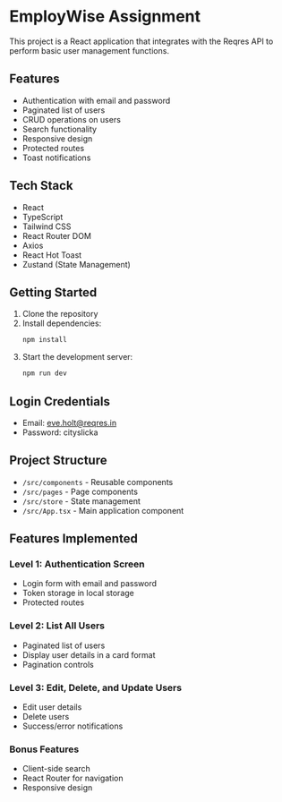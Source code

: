 # EmployWise Assignment

This project is a React application that integrates with the Reqres API to perform basic user management functions.

## Features

- Authentication with email and password
- Paginated list of users
- CRUD operations on users
- Search functionality
- Responsive design
- Protected routes
- Toast notifications

## Tech Stack

- React
- TypeScript
- Tailwind CSS
- React Router DOM
- Axios
- React Hot Toast
- Zustand (State Management)

## Getting Started

1. Clone the repository
2. Install dependencies:
   ```bash
   npm install
   ```
3. Start the development server:
   ```bash
   npm run dev
   ```

## Login Credentials

- Email: eve.holt@reqres.in
- Password: cityslicka

## Project Structure

- `/src/components` - Reusable components
- `/src/pages` - Page components
- `/src/store` - State management
- `/src/App.tsx` - Main application component

## Features Implemented

### Level 1: Authentication Screen
- Login form with email and password
- Token storage in local storage
- Protected routes

### Level 2: List All Users
- Paginated list of users
- Display user details in a card format
- Pagination controls

### Level 3: Edit, Delete, and Update Users
- Edit user details
- Delete users
- Success/error notifications

### Bonus Features
- Client-side search
- React Router for navigation
- Responsive design